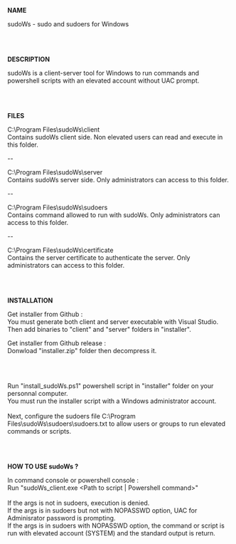<b>NAME</b>

sudoWs - sudo and sudoers for Windows

<br><br>

<b>DESCRIPTION</b> 

sudoWs is a client-server tool for Windows to run commands and powershell scripts with an elevated account without UAC prompt.

<br><br>

<b>FILES</b>

C:\Program Files\sudoWs\client\
Contains sudoWs client side. Non elevated users can read and execute in this folder.

--

C:\Program Files\sudoWs\server\
Contains sudoWs server side. Only administrators can access to this folder.

--

C:\Program Files\sudoWs\sudoers\
Contains command allowed to run with sudoWs. Only administrators can access to this folder.

--

C:\Program Files\sudoWs\certificate\
Contains the server certificate to authenticate the server. Only administrators can access to this folder.

<br><br>

<b>INSTALLATION</b>

Get installer from Github : <br>
You must generate both client and server executable with Visual Studio.<br>
Then add binaries to "client" and "server" folders in "installer".<br>

Get installer from Github release : <br>
Donwload "installer.zip" folder then decompress it.<br>

<br><br>

Run "install_sudoWs.ps1" powershell script in "installer" folder on your personnal computer.<br>
You must run the installer script with a Windows administrator account.<br>
<br>
Next, configure the sudoers file C:\Program Files\sudoWs\sudoers\sudoers.txt to allow users or groups to run elevated commands or scripts.

<br><br>

<b>HOW TO USE sudoWs ?</b>

In command console or powershell console :<br>
Run "sudoWs_client.exe <Path to script | Powershell command>"
<br><br>
If the args is not in sudoers, execution is denied.<br>
If the args is in sudoers but not with NOPASSWD option, UAC for Adminisrator password is prompting.<br>
If the args is in sudoers with NOPASSWD option, the command or script is run with elevated account (SYSTEM) and the standard output is return.<br>
